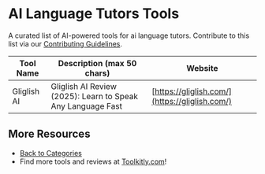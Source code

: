 # AI Language Tutors Tools

A curated list of AI-powered tools for ai language tutors. Contribute to this list via our [Contributing Guidelines](../CONTRIBUTING.md).

| Tool Name | Description (max 50 chars) | Website |
|-----------|----------------------------|---------|
| Gliglish AI | Gliglish AI Review (2025): Learn to Speak Any Language Fast | [https://gliglish.com/](https://gliglish.com/) |

## More Resources
- [Back to Categories](../README.md)
- Find more tools and reviews at [Toolkitly.com](https://toolkitly.com)!
